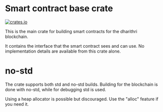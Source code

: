 # Smart contract base crate

[![crates.io](https://img.shields.io/crates/v/dharithri-sc.svg)](https://crates.io/crates/dharithri-sc) 

This is the main crate for building smart contracts for the dharithri blockchain.

It contains the interface that the smart contract sees and can use. No implementation details are available from this crate alone.

# no-std

The crate supports both std and no-std builds. Building for the blockchain is done with no-std, while for debugging std is used.

Using a heap allocator is possible but discouraged. Use the "alloc" feature if you need it.
